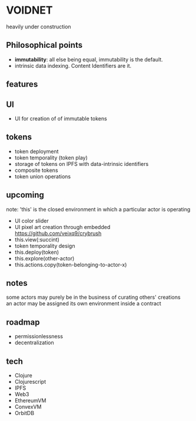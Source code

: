 # VOIDNET
heavily under construction

## Philosophical points
- **immutability**: all else being equal, immutability is the default.
- intrinsic data indexing. Content Identifiers are it.



## features

## UI
- UΙ for creation of of immutable tokens

## tokens
- token deployment
- token temporality (token play)
- storage of tokens on IPFS with data-intrinsic identifiers
- composite tokens
- token union operations

## upcoming
note: 'this' is the closed environment in which a particular actor is operating

- UI color slider
- UI pixel art creation through embedded https://github.com/veixq9/crybrush  
- this.view(:succint)  
- token temporality design
- this.deploy(token)
- this.explore(other-actor)
- this.actions.copy(token-belonging-to-actor-x)




## notes
some actors may purely be in the business of curating others' creations  
an actor may be assigned its own environment inside a contract  

## roadmap

- permissionlessness
- decentralization

## tech

- Clojure
- Clojurescript
- IPFS
- Web3
- EthereumVM
- ConvexVM
- OrbitDB
